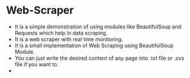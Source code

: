 # Web-Scraper
<ul>
<li> It is a simple demonstration of using modules like BeautifulSoup and Requests which help in data scraping.</li>
<li>It is a web scraper with real time monitoring.</li>
<li>It is a small implementation of Web Scraping using BeautifulSoup Module.</li>
<li>You can just write the desired content of any page into .txt file or .cvs file if you want to.</li>
<li></li>
</ul>
